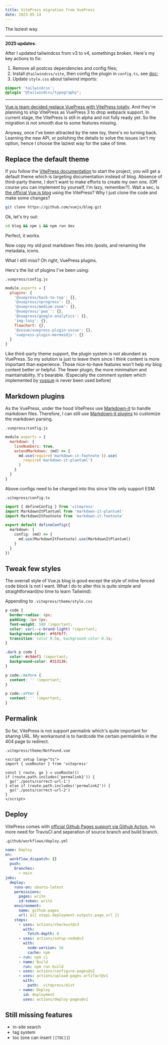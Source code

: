 ```yaml
---
title: VitePress migration from VuePress
date: 2023-05-14
---
```


The laziest way.

---

**2025 updates**:

After I updated tailwindcss from v3 to v4, somethings broken.
Here's my key actions to fix:

1. Remove all postcss dependencies and config files;
2. Install `@tailwindcss/vite`, then config the plugin in `config.ts`, see [doc](https://tailwindcss.com/blog/tailwindcss-v4#first-party-vite-plugin);
3. Update `style.css` about tailwind imports:

```css
@import 'tailwindcss';
@plugin "@tailwindcss/typography";
```

---

[Vue.js team decided replace VuePress with VitePress totally](https://github.com/vuejs/vitepress/discussions/548). And they're planning to ship VitePress as VuePress 3 to drop webpack support. In current stage, the VitePress is still in alpha and not fully ready yet. So the migration is not smooth due to some features missing.

Anyway, once I've been attracted by the new toy, there's no turning back. Learning the new API, or polishing the details to solve the issues isn't my option, hence I choose the laziest way for the sake of time.

## Replace the default theme

If you follow the [VitePress documentation](https://vitepress.dev/guide/getting-started) to start the project, you will get a default theme which is targeting documentation instead of blog. Absence of third-party theme, I don't want to make efforts to create my own one. (Off course you can implement by yourself, I'm lazy, remember?). Wait a sec, is [the official Vue.js blog](https://blog.vuejs.org/) using the VitePress? Why I just clone the code and make some changes?

```bash
git clone https://github.com/vuejs/blog.git
```

Ok, let's try out:

```bash
cd blog && npm i && npm run dev
```

Perfect, it works.

Now copy my old post markdown files into /posts, and renaming the metadata, icons.

What I still miss? Oh right, VuePress plugins.

Hers's the list of plugins I've been using:

`.vuepress/config.js`

```javascript
module.exports = {
  plugins: {
    '@vuepress/back-to-top': {},
    '@vuepress/nprogress': {},
    '@vuepress/medium-zoom': {},
    '@vuepress/`pwa`': {},
    '@vuepress/google-analytics': {},
    'img-lazy': {},
    flowchart: {},
    '@vssue/vuepress-plugin-vssue': {},
    'vuepress-plugin-mermaidjs': {}
  }
}
```

Like third-party theme support, the plugin system is not abundant as VuePress. So my solution is just to leave them since I think content is more important than experience. Those nice-to-have features won't help my blog content better or helpful. The fewer plugin, the more minimalism and maintainability. It's bearable. (Especially the comment system which implemented by [vussue](https://github.com/meteorlxy/vssue) is never been used before)

## Markdown plugins

As the VuePress, under the hood VitePress use [Markdown-it](https://github.com/markdown-it/markdown-it) to handle markdown files. Therefore, I can still use [Markdown-it plugins](https://www.npmjs.com/search?q=keywords:markdown-it-plugin) to customize the markdown parsing.

`.vuepress/config.js`

```javascript
module.exports = {
  markdown: {
    lineNumbers: true,
    extendMarkdown: (md) => {
      md.use(require('markdown-it-footnote')).use(
        require('markdown-it-plantuml')
      )
    }
  }
}
```

Above configs need to be changed into this since Vite only support ESM:

`.vitepress/config.ts`

```typescript
import { defineConfig } from 'vitepress'
import MarkdownItPlantuml from 'markdown-it-plantuml'
import MarkdownItFootnote from 'markdown-it-footnote'

export default defineConfig({
  markdown: {
    config: (md) => {
      md.use(MarkdownItFootnote).use(MarkdownItPlantuml)
    }
  }
})
```

## Tweak few styles

The overrall style of Vue.js blog is good except the style of inline fenced code block is not I want.
What I do to alter this is quite simple and straightforward(no time to learn Tailwind):

Appending to `.vitepress/theme/style.css`

```css
p code {
  border-radius: 4px;
  padding: 3px 6px;
  font-weight: 500 !important;
  color: var(--c-brand-light) !important;
  background-color: #f6f6f7;
  transition: color 0.5s, background-color 0.5s;
}

.dark p code {
  color: #c9def1 !important;
  background-color: #313136;
}

p code::before {
  content: '' !important;
}

p code::after {
  content: '' !important;
}
```

## Permalink

So far, VitePress is not support permalink which's quite important for sharing URL.
My workaround is to hardcode the certain permalinlks in the 404 page to redirect.

`.vitepress/theme/NotFound.vue`

```vue
<script setup lang="ts">
import { useRouter } from 'vitepress'

const { route, go } = useRouter()
if (route.path.includes('permalink1')) {
  go('./posts/correct-url-1')
} else if (route.path.includes('permalink2')) {
  go('./posts/correct-url-2')
}
</script>
```

## Deploy

VitePress comes with [official Github Pages support via Github Action](https://vitepress.dev/guide/deploy#github-pages), no more need for TravisCI and seperation of source branch and build branch.

`.github/workflows/deploy.yml`

```yml
name: Deploy
on:
  workflow_dispatch: {}
  push:
    branches:
      - main
jobs:
  deploy:
    runs-on: ubuntu-latest
    permissions:
      pages: write
      id-token: write
    environment:
      name: github-pages
      url: ${{ steps.deployment.outputs.page_url }}
    steps:
      - uses: actions/checkout@v3
        with:
          fetch-depth: 0
      - uses: actions/setup-node@v3
        with:
          node-version: 16
          cache: npm
      - run: npm ci
      - name: Build
        run: npm run build
      - uses: actions/configure-pages@v2
      - uses: actions/upload-pages-artifact@v1
        with:
          path: .vitepress/dist
      - name: Deploy
        id: deployment
        uses: actions/deploy-pages@v1
```

## Still missing features

- in-site search
- tag system
- toc (one can insert `[[TOC]]`)
